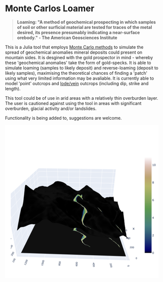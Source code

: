 # Monte Carlos Loamer

> __Loaming: "A method of geochemical prospecting in which samples of soil or other surficial material are tested for traces of the metal desired, its presence presumably indicating a near-surface orebody." - The American Geosciences Institute__

This is a Julia tool that employs [Monte Carlo methods](https://en.wikipedia.org/wiki/Monte_Carlo_method) to simulate the spread of geochemical anomalies mineral deposits could present on mountain sides. It is desgined with the gold prospector in mind - whereby these 'geochemical anomalies' take the form of gold-specks. It is able to simulate loaming (samples to likely deposit) and reverse-loaming (deposit to likely samples), maximising the theoretical chances of finding a 'patch' using what very limited information may be avaliable. It is currently able to model 'point' outcrops and [lode/vein](https://en.wikipedia.org/wiki/Lode) outcrops (including dip, strike and length). 

This tool could be of use in arid areas with a relatively thin overburden layer. The user is cautioned against using the tool in areas with significant overburden, glacial activity and/or landslides.

Functionality is being added to, suggestions are welcome.

![An example of a auriferous reef](https://github.com/TSP66/Monte-Carlos-Loamer/blob/main/Images/Example_1.png)